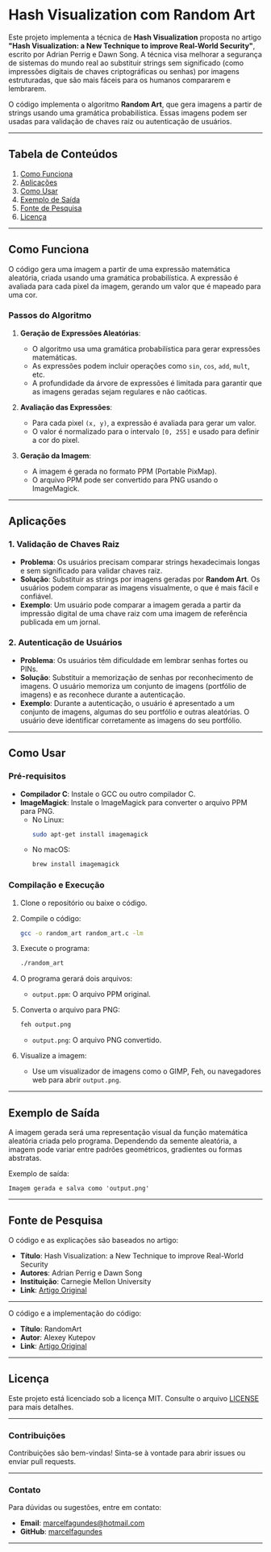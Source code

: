 # **Hash Visualization com Random Art**

Este projeto implementa a técnica de  **Hash Visualization** proposta no artigo **"Hash Visualization: a New Technique to improve Real-World Security"**, escrito por Adrian Perrig e Dawn Song. A técnica visa melhorar a segurança de sistemas do mundo real ao substituir strings sem significado (como impressões digitais de chaves criptográficas ou senhas) por imagens estruturadas, que são mais fáceis para os humanos compararem e lembrarem.

O código implementa o algoritmo **Random Art**, que gera imagens a partir de strings usando uma gramática probabilística. Essas imagens podem ser usadas para validação de chaves raiz ou autenticação de usuários.

---

## **Tabela de Conteúdos**
1. [Como Funciona](#como-funciona)
2. [Aplicações](#aplicações)
3. [Como Usar](#como-usar)
4. [Exemplo de Saída](#exemplo-de-saída)
5. [Fonte de Pesquisa](#fonte-de-pesquisa)
6. [Licença](#licença)

---

## **Como Funciona**

O código gera uma imagem a partir de uma expressão matemática aleatória, criada usando uma gramática probabilística. A expressão é avaliada para cada pixel da imagem, gerando um valor que é mapeado para uma cor.

### **Passos do Algoritmo**
1. **Geração de Expressões Aleatórias**:
   - O algoritmo usa uma gramática probabilística para gerar expressões matemáticas.
   - As expressões podem incluir operações como `sin`, `cos`, `add`, `mult`, etc.
   - A profundidade da árvore de expressões é limitada para garantir que as imagens geradas sejam regulares e não caóticas.

2. **Avaliação das Expressões**:
   - Para cada pixel `(x, y)`, a expressão é avaliada para gerar um valor.
   - O valor é normalizado para o intervalo `[0, 255]` e usado para definir a cor do pixel.

3. **Geração da Imagem**:
   - A imagem é gerada no formato PPM (Portable PixMap).
   - O arquivo PPM pode ser convertido para PNG usando o ImageMagick.

---

## **Aplicações**

### **1. Validação de Chaves Raiz**
- **Problema**: Os usuários precisam comparar strings hexadecimais longas e sem significado para validar chaves raiz.
- **Solução**: Substituir as strings por imagens geradas por **Random Art**. Os usuários podem comparar as imagens visualmente, o que é mais fácil e confiável.
- **Exemplo**: Um usuário pode comparar a imagem gerada a partir da impressão digital de uma chave raiz com uma imagem de referência publicada em um jornal.

### **2. Autenticação de Usuários**
- **Problema**: Os usuários têm dificuldade em lembrar senhas fortes ou PINs.
- **Solução**: Substituir a memorização de senhas por reconhecimento de imagens. O usuário memoriza um conjunto de imagens (portfólio de imagens) e as reconhece durante a autenticação.
- **Exemplo**: Durante a autenticação, o usuário é apresentado a um conjunto de imagens, algumas do seu portfólio e outras aleatórias. O usuário deve identificar corretamente as imagens do seu portfólio.

---

## **Como Usar**

### **Pré-requisitos**
- **Compilador C**: Instale o GCC ou outro compilador C.
- **ImageMagick**: Instale o ImageMagick para converter o arquivo PPM para PNG.
  - No Linux:
    ```bash
    sudo apt-get install imagemagick
    ```
  - No macOS:
    ```bash
    brew install imagemagick
    ```

### **Compilação e Execução**
1. Clone o repositório ou baixe o código.
2. Compile o código:
   ```bash
   gcc -o random_art random_art.c -lm
   ```
3. Execute o programa:
   ```bash
   ./random_art
   ```
4. O programa gerará dois arquivos:
   - `output.ppm`: O arquivo PPM original.
     
5. Converta o arquivo para PNG:
   ```bash
   feh output.png
   ```
   - `output.png`: O arquivo PNG convertido.

6. Visualize a imagem:
   - Use um visualizador de imagens como o GIMP, Feh, ou navegadores web para abrir `output.png`.

---

## **Exemplo de Saída**

A imagem gerada será uma representação visual da função matemática aleatória criada pelo programa. Dependendo da semente aleatória, a imagem pode variar entre padrões geométricos, gradientes ou formas abstratas.

Exemplo de saída:
```
Imagem gerada e salva como 'output.png'
```

---

## **Fonte de Pesquisa**

O código e as explicações são baseados no artigo:
- **Título**: Hash Visualization: a New Technique to improve Real-World Security
- **Autores**: Adrian Perrig e Dawn Song
- **Instituição**: Carnegie Mellon University
- **Link**: [Artigo Original](https://www.cs.cmu.edu/~adrian/Papers/2000-hashvis.pdf)

---

O código e a implementação do código:
- **Título**: RandomArt
- **Autor**: Alexey Kutepov
- **Link**: [Artigo Original](https://github.com/tsoding/randomart/blob/main/README.md)

---

## **Licença**

Este projeto está licenciado sob a licença MIT. Consulte o arquivo [LICENSE](LICENSE) para mais detalhes.

---

### **Contribuições**
Contribuições são bem-vindas! Sinta-se à vontade para abrir issues ou enviar pull requests.

---

### **Contato**
Para dúvidas ou sugestões, entre em contato:
- **Email**: marcelfagundes@hotmail.com
- **GitHub**: [marcelfagundes](https://github.com/marcelfagundes)

---
